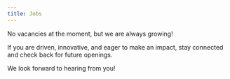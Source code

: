 ```yaml
---
title: Jobs
---
```


No vacancies at the moment, but we are always growing!

If you are driven, innovative, and eager to make an impact, stay connected and check back for future openings.

We look forward to hearing from you!
